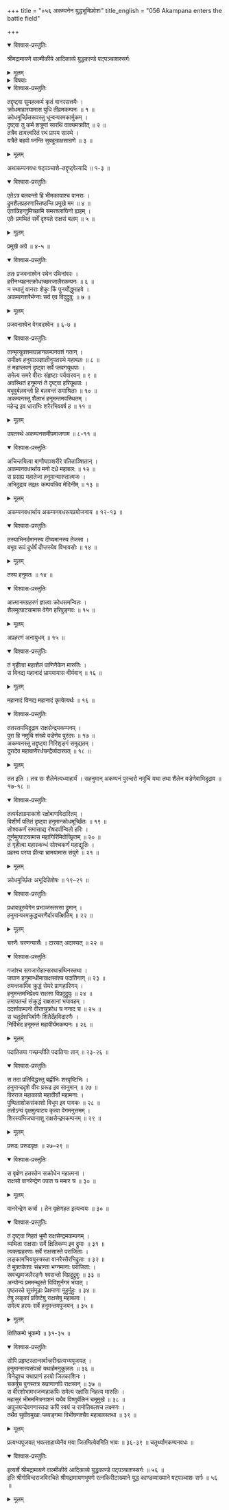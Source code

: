 +++
title = "०५६ अकम्पनेन युद्धभूमिप्रवेशः"
title_english = "056 Akampana enters the battle field"

+++

<details open><summary>विश्वास-प्रस्तुतिः</summary>

श्रीमद्रामायणे वाल्मीकीये आदिकाव्ये युद्धकाण्डे पट्पञ्चाशस्सर्गः
</details>

<details><summary>मूलम्</summary>

श्रीमद्रामायणे वाल्मीकीये आदिकाव्ये युद्धकाण्डे पट्पञ्चाशस्सर्गः
</details>

<details><summary>विषयाः</summary>

हनुमताऽकंपनवधः ॥ १ ॥ तेनरामादिभिर्हनुमानमच्छालाघनम् ॥ २ ॥

</details>

<details open><summary>विश्वास-प्रस्तुतिः</summary>

तद्दृष्ट्वा सुमहत्कर्म कृतं वानरसत्तमैः ।  
क्रोधमाहारयामास युधि तीव्रमकम्पनः ॥ १ ॥  
क्रोधमूर्च्छितरूपस्तु धून्वन्परमकार्मुकम् ।  
दृष्ट्वा तु कर्म शत्रूणां सारथिं वाक्यमत्रवीत् ॥ २ ॥  
तत्रैव तावत्त्वरितं रथं प्रापय सारथे ।  
यत्रैते बहवो घ्नन्ति सुबहून्राक्षसान्रणे ॥ ३ ॥
</details>

<details><summary>मूलम्</summary>

तद्दृष्ट्वा सुमहत्कर्म कृतं वानरसत्तमैः ।  
क्रोधमाहारयामास युधि तीव्रमकम्पनः ॥ १ ॥  
क्रोधमूर्च्छितरूपस्तु धून्वन्परमकार्मुकम् ।  
दृष्ट्वा तु कर्म शत्रूणां सारथिं वाक्यमत्रवीत् ॥ २ ॥  
तत्रैव तावत्त्वरितं रथं प्रापय सारथे ।  
यत्रैते बहवो घ्नन्ति सुबहून्राक्षसान्रणे ॥ ३ ॥
</details>

अथाकम्पनवधः षट्पञ्चाशे–तद्दृष्ट्वेत्यादि ॥ १-३ ॥

<details open><summary>विश्वास-प्रस्तुतिः</summary>

एतेऽत्र बलवन्तो हि भीमकायाश्च वानराः ।  
द्रुमशैलप्रहरणास्तिष्ठन्ति प्रमुखे मम ॥ ४ ॥  
एतान्निहन्तुमिच्छामि समरश्लाघिनो ह्यहम् ।  
एतैः प्रमथितं सर्वें दृश्यते राक्षसं बलम् ॥ ५ ॥
</details>

<details><summary>मूलम्</summary>

एतेऽत्र बलवन्तो हि भीमकायाश्च वानराः ।  
द्रुमशैलप्रहरणास्तिष्ठन्ति प्रमुखे मम ॥ ४ ॥  
एतान्निहन्तुमिच्छामि समरश्लाघिनो ह्यहम् ।  
एतैः प्रमथितं सर्वें दृश्यते राक्षसं बलम् ॥ ५ ॥
</details>

प्रमुखे अग्रे ॥ ४-५ ॥

<details open><summary>विश्वास-प्रस्तुतिः</summary>

ततः प्रजवनाश्वेन रथेन रथिनांवरः ।  
हरीनभ्यहनत्क्रोधाच्छरजालैरकम्पनः ॥ ६ ॥  
न स्थातुं वानराः शेकुः किं पुनर्योद्धुमाहवे ।  
अकम्पनशरैर्भग्नाः सर्व एव विदुद्रुवुः ॥ ७ ॥
</details>

<details><summary>मूलम्</summary>

ततः प्रजवनाश्वेन रथेन रथिनांवरः ।  
हरीनभ्यहनत्क्रोधाच्छरजालैरकम्पनः ॥ ६ ॥  
न स्थातुं वानराः शेकुः किं पुनर्योद्धुमाहवे ।  
अकम्पनशरैर्भग्नाः सर्व एव विदुद्रुवुः ॥ ७ ॥
</details>

प्रजवनाश्वेन वेगवदश्वेन ॥ ६-७ ॥

<details open><summary>विश्वास-प्रस्तुतिः</summary>

तान्मृत्युवशमापन्नानकम्पनवशं गतान् ।  
समीक्ष्य हनुमाञ्ञ्ज्ञातीनुपतस्थे महाबलः ॥ ८ ॥  
तं महाप्लवगं दृष्ट्वा सर्वे प्लवगयूथपाः ।  
समेत्य समरे वीराः संहृष्टाः पर्यवारयन् ॥ ९ ॥  
अवस्थितं हनूमन्तं ते दृष्ट्वा हरियूथपाः ।  
बभूवुर्बलवन्तो हि बलवन्तं समाश्रिताः ॥ १० ॥  
अकम्पनस्तु शैलाभं हनूमन्तमवस्थितम् ।  
महेन्द्र इव धाराभिः शरैरभिववर्ष ह ॥ ११ ॥
</details>

<details><summary>मूलम्</summary>

तान्मृत्युवशमापन्नानकम्पनवशं गतान् ।  
समीक्ष्य हनुमाञ्ञ्ज्ञातीनुपतस्थे महाबलः ॥ ८ ॥  
तं महाप्लवगं दृष्ट्वा सर्वे प्लवगयूथपाः ।  
समेत्य समरे वीराः संहृष्टाः पर्यवारयन् ॥ ९ ॥  
अवस्थितं हनूमन्तं ते दृष्ट्वा हरियूथपाः ।  
बभूवुर्बलवन्तो हि बलवन्तं समाश्रिताः ॥ १० ॥  
अकम्पनस्तु शैलाभं हनूमन्तमवस्थितम् ।  
महेन्द्र इव धाराभिः शरैरभिववर्ष ह ॥ ११ ॥
</details>

उपतस्थे अकम्पनसमीपमाजगाम ॥ ८-११ ॥

<details open><summary>विश्वास-प्रस्तुतिः</summary>

अचिन्तयित्वा बाणौघाञ्शरीरे पतिताञ्शितान् ।  
अकम्पनवधार्थाय मनो दध्रे महाबलः ॥ १२ ॥  
स प्रसह्य महातेजा हनूमान्मारुतात्मजः ।  
अभिदुद्राव तद्रक्षः कम्पयन्निव मेदिनीम् ॥ १३ ॥
</details>

<details><summary>मूलम्</summary>

अचिन्तयित्वा बाणौघाञ्शरीरे पतिताञ्शितान् ।  
अकम्पनवधार्थाय मनो दध्रे महाबलः ॥ १२ ॥  
स प्रसह्य महातेजा हनूमान्मारुतात्मजः ।  
अभिदुद्राव तद्रक्षः कम्पयन्निव मेदिनीम् ॥ १३ ॥
</details>

अकम्पनवधार्थाय अकम्पनवधरूपप्रयोजनाय ॥ १२-१३ ॥

<details open><summary>विश्वास-प्रस्तुतिः</summary>

तस्याभिनर्दमानस्य दीप्यमानस्य तेजसा ।  
बभूव रूपं दुर्धर्षं दीप्तस्येव विभावसोः ॥ १४ ॥
</details>

<details><summary>मूलम्</summary>

तस्याभिनर्दमानस्य दीप्यमानस्य तेजसा ।  
बभूव रूपं दुर्धर्षं दीप्तस्येव विभावसोः ॥ १४ ॥
</details>

तस्य हनुमतः ॥ १४ ॥

<details open><summary>विश्वास-प्रस्तुतिः</summary>

आत्मानमग्रहरणं ज्ञात्वा क्रोधसमन्वितः ।  
शैलमुत्पाटयामास वेगेन हरिपुङ्गवः ॥ १५ ॥
</details>

<details><summary>मूलम्</summary>

आत्मानमग्रहरणं ज्ञात्वा क्रोधसमन्वितः ।  
शैलमुत्पाटयामास वेगेन हरिपुङ्गवः ॥ १५ ॥
</details>

अप्रहरणं अनायुधम् ॥ १५ ॥

<details open><summary>विश्वास-प्रस्तुतिः</summary>

तं गृहीत्वा महाशैलं पाणिनैकेन मारुतिः ।  
स विनद्य महानादं भ्रामयामास वीर्यवान् ॥ १६ ॥
</details>

<details><summary>मूलम्</summary>

तं गृहीत्वा महाशैलं पाणिनैकेन मारुतिः ।  
स विनद्य महानादं भ्रामयामास वीर्यवान् ॥ १६ ॥
</details>

महानादं विनद्य महानादं कृत्वेत्यर्थः ॥ १६ ॥

<details open><summary>विश्वास-प्रस्तुतिः</summary>

ततस्तमभिदुद्राव राक्षसेन्द्रमकम्पनम् ।  
पुरा हि नमुचिं संख्ये वज्रेणेव पुरंदरः ॥ १७ ॥  
अकम्पनस्तु तद्दृष्ट्वा गिरिशृङ्गं समुद्यतम् ।  
दूरादेव महाबाणैरर्धचन्द्रैर्व्यदारयत् ॥ १८ ॥
</details>

<details><summary>मूलम्</summary>

ततस्तमभिदुद्राव राक्षसेन्द्रमकम्पनम् ।  
पुरा हि नमुचिं संख्ये वज्रेणेव पुरंदरः ॥ १७ ॥  
अकम्पनस्तु तद्दृष्ट्वा गिरिशृङ्गं समुद्यतम् ।  
दूरादेव महाबाणैरर्धचन्द्रैर्व्यदारयत् ॥ १८ ॥
</details>

तत इति । तत्र सः शैलेनेत्यध्याहार्यं । सहनुमान् अकम्पनं पुरन्दरो नमुचिं यथा तथा शैलेन वज्रेणेवाभिदुद्राव ॥ १७-१८ ॥

<details open><summary>विश्वास-प्रस्तुतिः</summary>

तत्पर्वताग्रमाकाशे रक्षोबाणविदारितम् ।  
विशीर्णं पतितं दृष्ट्वा हनुमान्क्रोधमूर्च्छितः ॥ १९ ॥  
सोश्वकर्णं समासाद्य रोषदर्पान्वितो हरिः ।  
तूर्णमुत्पाटयामास महागिरिमिवोच्छ्रितम् ॥ २० ॥  
तं गृहीत्वा महास्कन्धं सोश्चकर्णं महाद्युतिः ।  
प्रहस्य परया प्रीत्या भ्रामयामास संयुगे ॥ २१ ॥
</details>

<details><summary>मूलम्</summary>

तत्पर्वताग्रमाकाशे रक्षोबाणविदारितम् ।  
विशीर्णं पतितं दृष्ट्वा हनुमान्क्रोधमूर्च्छितः ॥ १९ ॥  
सोश्वकर्णं समासाद्य रोषदर्पान्वितो हरिः ।  
तूर्णमुत्पाटयामास महागिरिमिवोच्छ्रितम् ॥ २० ॥  
तं गृहीत्वा महास्कन्धं सोश्चकर्णं महाद्युतिः ।  
प्रहस्य परया प्रीत्या भ्रामयामास संयुगे ॥ २१ ॥
</details>

क्रोधमूर्च्छितः अभूदितिशेषः ॥ १९–२१ ॥

<details open><summary>विश्वास-प्रस्तुतिः</summary>

प्रधावन्नूरुवेगेन प्रभञ्जंस्तरसा द्रुमान् ।  
हनुमान्परमक्रुद्धचरणैर्दारयत्क्षितिम् ॥ २२ ॥
</details>

<details><summary>मूलम्</summary>

प्रधावन्नूरुवेगेन प्रभञ्जंस्तरसा द्रुमान् ।  
हनुमान्परमक्रुद्धचरणैर्दारयत्क्षितिम् ॥ २२ ॥
</details>

चरणैः चरणन्यासैः । दारयत् अदास्यत् ॥ २२ ॥

<details open><summary>विश्वास-प्रस्तुतिः</summary>

गजांश्च सगजारोहान्सरथान्रथिनस्तथा ।  
जघान हनुमान्धीमान्राक्षसांश्च पदातिगान् ॥ २३ ॥  
तमन्तकमिव क्रुद्धं सेमरे प्राणहारिणम् ।  
हनुमन्तमभिप्रेक्ष्य राक्षसा विप्रदुद्रुवुः ॥ २४ ॥  
तमापतन्तं संक्रुद्धं राक्षसानां भयावहम् ।  
ददर्शाकम्पनो वीरश्चुक्रोध च ननाद च ॥ २५ ॥  
स चतुर्दशभिर्बाणैः शितैर्देहविदारणैः ।  
निर्विभेद हनूमन्तं महावीर्यमकम्पनः ॥ २६ ॥
</details>

<details><summary>मूलम्</summary>

गजांश्च सगजारोहान्सरथान्रथिनस्तथा ।  
जघान हनुमान्धीमान्राक्षसांश्च पदातिगान् ॥ २३ ॥  
तमन्तकमिव क्रुद्धं सेमरे प्राणहारिणम् ।  
हनुमन्तमभिप्रेक्ष्य राक्षसा विप्रदुद्रुवुः ॥ २४ ॥  
तमापतन्तं संक्रुद्धं राक्षसानां भयावहम् ।  
ददर्शाकम्पनो वीरश्चुक्रोध च ननाद च ॥ २५ ॥  
स चतुर्दशभिर्बाणैः शितैर्देहविदारणैः ।  
निर्विभेद हनूमन्तं महावीर्यमकम्पनः ॥ २६ ॥
</details>

पदातितया गच्छन्तीति पदातिगाः तान् ॥ २३-२६ ॥

<details open><summary>विश्वास-प्रस्तुतिः</summary>

स तदा प्रतिविद्धस्तु बह्वीभिः शरवृष्टिभिः ।  
हनुमान्ददृशे वीरः प्ररूढ इव सानुमान् ॥ २७ ॥  
विरराज महाकायो महावीर्यो महामनाः ।  
पुष्पिताशोकसंकाशो विधूम इव पावकः ॥ २८ ॥  
ततोऽन्यं वृक्षमुत्पाट्य कृत्वा वेगमनुत्तमम् ।  
शिरस्यभिजघानाशु राक्षसेन्द्रमकम्पनम् ॥ २९ ॥
</details>

<details><summary>मूलम्</summary>

स तदा प्रतिविद्धस्तु बह्वीभिः शरवृष्टिभिः ।  
हनुमान्ददृशे वीरः प्ररूढ इव सानुमान् ॥ २७ ॥  
विरराज महाकायो महावीर्यो महामनाः ।  
पुष्पिताशोकसंकाशो विधूम इव पावकः ॥ २८ ॥  
ततोऽन्यं वृक्षमुत्पाट्य कृत्वा वेगमनुत्तमम् ।  
शिरस्यभिजघानाशु राक्षसेन्द्रमकम्पनम् ॥ २९ ॥
</details>

प्ररूढः प्ररूढवृक्षः ॥ २७–२९ ॥

<details open><summary>विश्वास-प्रस्तुतिः</summary>

स वृक्षेण हतस्तेन सक्रोधेन महात्मना ।  
राक्षसो वानरेन्द्रेण पपात च ममार च ॥ ३० ॥
</details>

<details><summary>मूलम्</summary>

स वृक्षेण हतस्तेन सक्रोधेन महात्मना ।  
राक्षसो वानरेन्द्रेण पपात च ममार च ॥ ३० ॥
</details>

वानरेन्द्रेण कर्त्रा । तेन वृक्षेणहत इत्यन्वयः ॥ ३० ॥

<details open><summary>विश्वास-प्रस्तुतिः</summary>

तं दृष्ट्वा निहतं भूमौ राक्षसेन्द्रमकम्पनम् ।  
व्यथिता राक्षसाः सर्वे क्षितिकम्प इव द्रुमाः ॥ ३१ ॥  
त्यक्तप्रहरणाः सर्वे राक्षसास्ते पराजिताः ।  
लङ्कामभिययुस्त्रस्ता वानरैस्तैरभिद्रुताः ॥ ३२ ॥  
ते मुक्तकेशाः संभ्रान्ता भग्नमानाः पराजिताः ।  
स्रवच्छ्रमजलैरङ्गैः श्वसन्तो विप्रदुद्रुवुः ॥ ३३ ॥  
अन्योन्यं प्रममन्थुस्ते विविशुर्नगरं भयात् ।  
पृष्ठतस्ते सुसंमूढाः प्रेक्षमाणा मुहुर्मुहुः ॥ ३४ ॥  
तेषु लङ्कां प्रविष्टेषु राक्षसेषु महाबलाः ।  
समेत्य हरयः सर्वे हनुमन्तमपूजयन् ॥ ३५ ॥
</details>

<details><summary>मूलम्</summary>

तं दृष्ट्वा निहतं भूमौ राक्षसेन्द्रमकम्पनम् ।  
व्यथिता राक्षसाः सर्वे क्षितिकम्प इव द्रुमाः ॥ ३१ ॥  
त्यक्तप्रहरणाः सर्वे राक्षसास्ते पराजिताः ।  
लङ्कामभिययुस्त्रस्ता वानरैस्तैरभिद्रुताः ॥ ३२ ॥  
ते मुक्तकेशाः संभ्रान्ता भग्नमानाः पराजिताः ।  
स्रवच्छ्रमजलैरङ्गैः श्वसन्तो विप्रदुद्रुवुः ॥ ३३ ॥  
अन्योन्यं प्रममन्थुस्ते विविशुर्नगरं भयात् ।  
पृष्ठतस्ते सुसंमूढाः प्रेक्षमाणा मुहुर्मुहुः ॥ ३४ ॥  
तेषु लङ्कां प्रविष्टेषु राक्षसेषु महाबलाः ।  
समेत्य हरयः सर्वे हनुमन्तमपूजयन् ॥ ३५ ॥
</details>

क्षितिकम्पे भूकम्पे ॥ ३१-३५ ॥

<details open><summary>विश्वास-प्रस्तुतिः</summary>

सोपि प्रहृष्टस्तान्सर्वान्हरीन्प्रत्यभ्यपूजयत् ।  
हनुमान्सत्त्वसंपन्नो यथार्हमनुकूलतः ॥ ३६ ॥  
विनेदुश्च यथाप्राणं हरयो जितकाशिनः ।  
चकर्षुच पुनस्तत्र सप्राणानपि राक्षसान् ॥ ३७ ॥  
स वीरशोभामभजन्महाकपिः समेत्य रक्षांसि निहत्य मारुतिः ।  
महासुरं भीमममित्रनाशनं यथैव विष्णुर्बलिनं चमूमुखे ॥ ३८ ॥  
अपूजयन्देवगणास्तदा कपिं स्वयं च रामोतिबलश्च लक्ष्मणः ।  
तथैव सुग्रीवमुखाः प्लवङ्गमा विभीषणश्चैव महाबलस्तथा ॥ ३९ ॥
</details>

<details><summary>मूलम्</summary>

सोपि प्रहृष्टस्तान्सर्वान्हरीन्प्रत्यभ्यपूजयत् ।  
हनुमान्सत्त्वसंपन्नो यथार्हमनुकूलतः ॥ ३६ ॥  
विनेदुश्च यथाप्राणं हरयो जितकाशिनः ।  
चकर्षुच पुनस्तत्र सप्राणानपि राक्षसान् ॥ ३७ ॥  
स वीरशोभामभजन्महाकपिः समेत्य रक्षांसि निहत्य मारुतिः ।  
महासुरं भीमममित्रनाशनं यथैव विष्णुर्बलिनं चमूमुखे ॥ ३८ ॥  
अपूजयन्देवगणास्तदा कपिं स्वयं च रामोतिबलश्च लक्ष्मणः ।  
तथैव सुग्रीवमुखाः प्लवङ्गमा विभीषणश्चैव महाबलस्तथा ॥ ३९ ॥
</details>

प्रत्यभ्यपूजयत् भवत्साहाय्येनैव मया जितमित्येवमिति भावः ॥ ३६-३९ ॥ चतुर्थ्यामकम्पनवधः ॥

<details open><summary>विश्वास-प्रस्तुतिः</summary>

इत्यार्षे श्रीमद्रामायणे वाल्मीकीये आदिकाव्ये युद्धकाण्डे पट्पञ्चाशस्सर्गः ॥ ५६ ॥  
इति श्रीगोविन्दराजविरचिते श्रीमद्रामायणभूषणे रत्नकिरीटाख्याने युद्ध काण्डव्याख्याने षट्पञ्चाशः सर्गः ॥ ५६ ॥
</details>

<details><summary>मूलम्</summary>

इत्यार्षे श्रीमद्रामायणे वाल्मीकीये आदिकाव्ये युद्धकाण्डे पट्पञ्चाशस्सर्गः ॥ ५६ ॥  
इति श्रीगोविन्दराजविरचिते श्रीमद्रामायणभूषणे रत्नकिरीटाख्याने युद्ध काण्डव्याख्याने षट्पञ्चाशः सर्गः ॥ ५६ ॥
</details>


